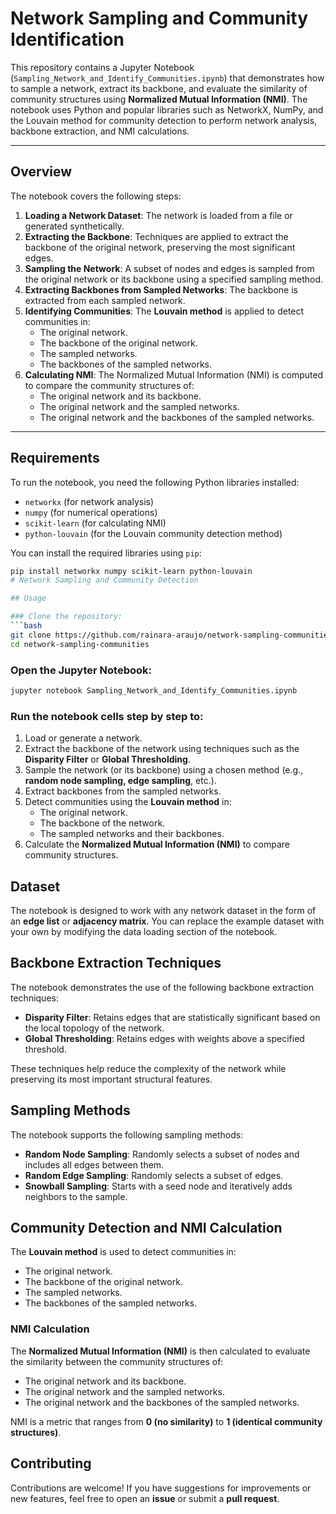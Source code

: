 # Network Sampling and Community Identification

This repository contains a Jupyter Notebook (`Sampling_Network_and_Identify_Communities.ipynb`) that demonstrates how to sample a network, extract its backbone, and evaluate the similarity of community structures using **Normalized Mutual Information (NMI)**. The notebook uses Python and popular libraries such as NetworkX, NumPy, and the Louvain method for community detection to perform network analysis, backbone extraction, and NMI calculations.

---

## Overview

The notebook covers the following steps:
1. **Loading a Network Dataset**: The network is loaded from a file or generated synthetically.
2. **Extracting the Backbone**: Techniques are applied to extract the backbone of the original network, preserving the most significant edges.
3. **Sampling the Network**: A subset of nodes and edges is sampled from the original network or its backbone using a specified sampling method.
4. **Extracting Backbones from Sampled Networks**: The backbone is extracted from each sampled network.
5. **Identifying Communities**: The **Louvain method** is applied to detect communities in:
   - The original network.
   - The backbone of the original network.
   - The sampled networks.
   - The backbones of the sampled networks.
6. **Calculating NMI**: The Normalized Mutual Information (NMI) is computed to compare the community structures of:
   - The original network and its backbone.
   - The original network and the sampled networks.
   - The original network and the backbones of the sampled networks.

---

## Requirements

To run the notebook, you need the following Python libraries installed:
- `networkx` (for network analysis)
- `numpy` (for numerical operations)
- `scikit-learn` (for calculating NMI)
- `python-louvain` (for the Louvain community detection method)

You can install the required libraries using `pip`:

```bash
pip install networkx numpy scikit-learn python-louvain
# Network Sampling and Community Detection

## Usage

### Clone the repository:
```bash
git clone https://github.com/rainara-araujo/network-sampling-communities.git
cd network-sampling-communities
```

### Open the Jupyter Notebook:
```bash
jupyter notebook Sampling_Network_and_Identify_Communities.ipynb
```

### Run the notebook cells step by step to:
1. Load or generate a network.
2. Extract the backbone of the network using techniques such as the **Disparity Filter** or **Global Thresholding**.
3. Sample the network (or its backbone) using a chosen method (e.g., **random node sampling, edge sampling**, etc.).
4. Extract backbones from the sampled networks.
5. Detect communities using the **Louvain method** in:
   - The original network.
   - The backbone of the network.
   - The sampled networks and their backbones.
6. Calculate the **Normalized Mutual Information (NMI)** to compare community structures.

## Dataset
The notebook is designed to work with any network dataset in the form of an **edge list** or **adjacency matrix**. You can replace the example dataset with your own by modifying the data loading section of the notebook.

## Backbone Extraction Techniques
The notebook demonstrates the use of the following backbone extraction techniques:

- **Disparity Filter**: Retains edges that are statistically significant based on the local topology of the network.
- **Global Thresholding**: Retains edges with weights above a specified threshold.

These techniques help reduce the complexity of the network while preserving its most important structural features.

## Sampling Methods
The notebook supports the following sampling methods:

- **Random Node Sampling**: Randomly selects a subset of nodes and includes all edges between them.
- **Random Edge Sampling**: Randomly selects a subset of edges.
- **Snowball Sampling**: Starts with a seed node and iteratively adds neighbors to the sample.

## Community Detection and NMI Calculation
The **Louvain method** is used to detect communities in:

- The original network.
- The backbone of the original network.
- The sampled networks.
- The backbones of the sampled networks.

### NMI Calculation
The **Normalized Mutual Information (NMI)** is then calculated to evaluate the similarity between the community structures of:

- The original network and its backbone.
- The original network and the sampled networks.
- The original network and the backbones of the sampled networks.

NMI is a metric that ranges from **0 (no similarity)** to **1 (identical community structures)**.

## Contributing
Contributions are welcome! If you have suggestions for improvements or new features, feel free to open an **issue** or submit a **pull request**.

